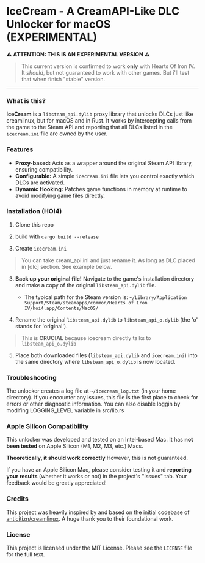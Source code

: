 # IceCream - A CreamAPI-Like DLC Unlocker for macOS (EXPERIMENTAL)

**⚠️ ATTENTION: THIS IS AN EXPERIMENTAL VERSION ⚠️**

> This current version is confirmed to work **only** with Hearts Of Iron IV. It *should*, but not guaranteed to work with other games. But i'll test that when finish "stable" version.

---

### What is this?
**IceCream** is a `libsteam_api.dylib` proxy library that unlocks DLCs just like creamlinux, but for macOS and in Rust. It works by intercepting calls from the game to the Steam API and reporting that all DLCs listed in the `icecream.ini` file are owned by the user.

### Features

*   **Proxy-based:** Acts as a wrapper around the original Steam API library, ensuring compatibility.
*   **Configurable:** A simple `icecream.ini` file lets you control exactly which DLCs are activated.
*   **Dynamic Hooking:** Patches game functions in memory at runtime to avoid modifying game files directly.


### Installation (HOI4)

1. Clone this repo 

2. build with `cargo build --release`

3. Create `icecream.ini` 
> You can take cream_api.ini and just rename it. As long as DLC placed in [dlc] section. See example below.

3.  **Back up your original file!** Navigate to the game's installation directory and make a copy of the original `libsteam_api.dylib` file.
    *   The typical path for the Steam version is: `~/Library/Application Support/Steam/steamapps/common/Hearts of Iron IV/hoi4.app/Contents/MacOS/`

4.  Rename the original `libsteam_api.dylib` to `libsteam_api_o.dylib` (the 'o' stands for 'original').
> This is **CRUCIAL** because icecream directly talks to `libsteam_api_o.dylib`
  
5.  Place both downloaded files (`libsteam_api.dylib` and `icecream.ini`) into the same directory where `libsteam_api_o.dylib` is now located.

### Troubleshooting
The unlocker creates a log file at `~/icecream_log.txt` (in your home directory). If you encounter any issues, this file is the first place to check for errors or other diagnostic information.
You can also disable loggin by modifing LOGGING_LEVEL variable in src/lib.rs

### Apple Silicon Compatibility

This unlocker was developed and tested on an Intel-based Mac. It has **not been tested** on Apple Silicon (M1, M2, M3, etc.) Macs.

**Theoretically, it should work correctly** However, this is not guaranteed.

If you have an Apple Silicon Mac, please consider testing it and **reporting your results** (whether it works or not) in the project's "Issues" tab. Your feedback would be greatly appreciated!

### Credits

This project was heavily inspired by and based on the initial codebase of [anticitizn/creamlinux](https://github.com/anticitizn/creamlinux). A huge thank you to their foundational work.

### License

This project is licensed under the MIT License. Please see the `LICENSE` file for the full text.